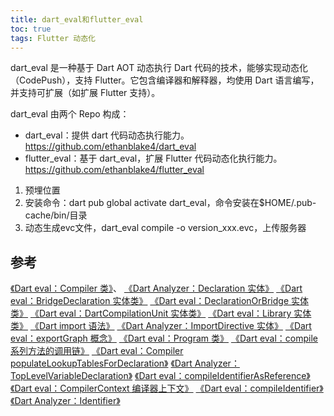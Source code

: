 ```yaml
---
title: dart_eval和flutter_eval
toc: true
tags: Flutter 动态化
---
```



dart_eval 是一种基于 Dart AOT 动态执行 Dart 代码的技术，能够实现动态化（CodePush），支持 Flutter。它包含编译器和解释器，均使用 Dart 语言编写，并支持可扩展（如扩展 Flutter 支持）。

dart_eval 由两个 Repo 构成：

- dart_eval：提供 dart 代码动态执行能力。https://github.com/ethanblake4/dart_eval
- flutter_eval：基于 dart_eval，扩展 Flutter 代码动态化执行能力。https://github.com/ethanblake4/flutter_eval




1. 预埋位置
2. 安装命令：dart pub global activate dart_eval，命令安装在$HOME/.pub-cache/bin/目录
3. 动态生成evc文件，dart_eval compile -o version_xxx.evc，上传服务器



## 参考

[《Dart eval：Compiler 类》](https://www.maxieewong.com/Dart%20eval%EF%BC%9ACompiler%20%E7%B1%BB.html)、
[《Dart Analyzer：Declaration 实体》](https://www.maxieewong.com/Dart%20Analyzer%EF%BC%9ADeclaration%20%E5%AE%9E%E4%BD%93.html)
[《Dart eval：BridgeDeclaration 实体类》](https://www.maxieewong.com/Dart%20eval%EF%BC%9ABridgeDeclaration%20%E5%AE%9E%E4%BD%93%E7%B1%BB.html)
[《Dart eval：DeclarationOrBridge 实体类》](https://www.maxieewong.com/Dart%20eval%EF%BC%9ADeclarationOrBridge%20%E5%AE%9E%E4%BD%93%E7%B1%BB.html)
[《Dart eval：DartCompilationUnit 实体类》](https://www.maxieewong.com/Dart%20eval%EF%BC%9ADartCompilationUnit%20%E5%AE%9E%E4%BD%93%E7%B1%BB.html)
[《Dart eval：Library 实体类》](https://www.maxieewong.com/Dart%20eval%EF%BC%9ALibrary%20%E5%AE%9E%E4%BD%93%E7%B1%BB.html)
[《Dart import 语法》](https://www.maxieewong.com/Dart%20import%20%E8%AF%AD%E6%B3%95.html)
[《Dart Analyzer：ImportDirective 实体》](https://www.maxieewong.com/Dart%20Analyzer%EF%BC%9AImportDirective%20%E5%AE%9E%E4%BD%93.html)
[《Dart eval：exportGraph 概念》](https://www.maxieewong.com/Dart%20eval%EF%BC%9AexportGraph%20%E6%A6%82%E5%BF%B5.html)
[《Dart eval：Program 类》](https://www.maxieewong.com/Dart%20eval%EF%BC%9AProgram%20%E7%B1%BB.html)
[《Dart eval：compile 系列方法的调用链》](https://www.maxieewong.com/Dart%20eval%EF%BC%9Acompile%20%E7%B3%BB%E5%88%97%E6%96%B9%E6%B3%95%E7%9A%84%E8%B0%83%E7%94%A8%E9%93%BE.html)
[《Dart eval：Compiler populateLookupTablesForDeclaration》](https://www.maxieewong.com/Dart%20eval%EF%BC%9ACompiler%20populateLookupTablesForDeclaration.html)
[《Dart Analyzer：TopLevelVariableDeclaration》](https://www.maxieewong.com/Dart%20Analyzer%EF%BC%9ATopLevelVariableDeclaration.html)
[《Dart eval：compileIdentifierAsReference》](https://www.maxieewong.com/Dart%20eval%EF%BC%9AcompileIdentifierAsReference.html)
[《Dart eval：CompilerContext 编译器上下文》](https://www.maxieewong.com/Dart%20eval%EF%BC%9ACompilerContext%20%E7%BC%96%E8%AF%91%E5%99%A8%E4%B8%8A%E4%B8%8B%E6%96%87.html)
[《Dart eval：compileIdentifier》](https://www.maxieewong.com/Dart%20eval%EF%BC%9AcompileIdentifier.html)
[《Dart Analyzer：Identifier》](https://www.maxieewong.com/Dart%20Analyzer%EF%BC%9AIdentifier.html)


